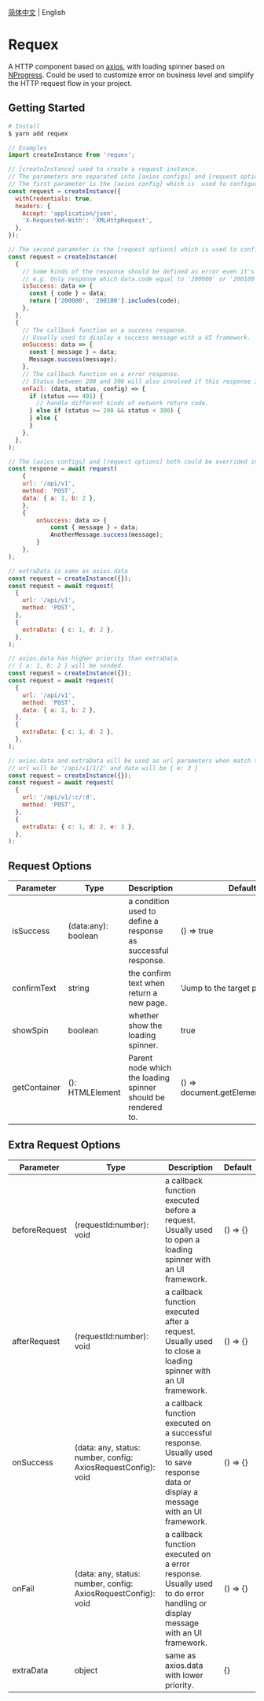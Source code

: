 [简体中文](./README_zh-CN.md) | English

# Requex

A HTTP component based on [axios](https://github.com/axios/axios), with loading spinner based on [NProgress](https://github.com/rstacruz/nprogress). Could be used to customize error on business level and simplify the HTTP request flow in your project.

## Getting Started
```bash
# Install
$ yarn add requex
```
```javascript
// Examples
import createInstance from 'requex';

// [createInstance] used to create a request instance.
// The parameters are separated into [axios configs] and [request options]
// The first parameter is the [axios config] which is  used to configure the global axios features same as axios.create()
const request = createInstance({
  withCredentials: true,
  headers: {
    Accept: 'application/json',
    'X-Requested-With': 'XMLHttpRequest',
  },
});

// The second parameter is the [request options] which is used to configure the global request features.
const request = createInstance(
  {
    // Some kinds of the response should be defined as error even it's network response code is between 200 and 300. [isSuccess] is the certain parameter to defined the response pattern.
    // e.g. Only response which data.code equal to '200000' or '200100' could be treated as successful.
    isSuccess: data => {
      const { code } = data;
      return ['200000', '200100'].includes(code);
    },
  },
  {
    // The callback function on a success response.
    // Usually used to display a success message with a UI framework.
    onSuccess: data => {
      const { message } = data;
      Message.success(message);
    },
    // The callback function on a error response.
    // Status between 200 and 300 will also involved if this response is defined as error by [isSuccess].
    onFail: (data, status, config) => {
      if (status === 401) {
        // handle different kinds of network return code.
      } else if (status >= 200 && status < 300) {
      } else {
      }
    },
  },
);

// The [axios configs] and [request options] both could be overrided in request instance
const response = await request(
    {
    url: '/api/v1',
    method: 'POST',
    data: { a: 1, b: 2 },
    }, 
    {
        onSuccess: data => {
            const { message } = data;
            AnotherMessage.success(message);
        }
    },
);

// extraData is same as axios.data
const request = createInstance({});
const request = await request(
  {
    url: '/api/v1',
    method: 'POST',
  },
  {
    extraData: { c: 1, d: 2 },
  },
);

// axios.data has higher priority than extraData.
// { a: 1, b: 2 } will be sended.
const request = createInstance({});
const request = await request(
  {
    url: '/api/v1',
    method: 'POST',
    data: { a: 1, b: 2 },
  },
  {
    extraData: { c: 1, d: 2 },
  },
);

// axios.data and extraData will be used as url parameters when match the pattern ':param'.
// url will be '/api/v1/1/2' and data will be { e: 3 }
const request = createInstance({});
const request = await request(
  {
    url: '/api/v1/:c/:d',
    method: 'POST',
  },
  {
    extraData: { c: 1, d: 2, e: 3 },
  },
);
```

## Request Options 
| Parameter | Type | Description | Default |
| ---   | --- | ---  | ---   |
| isSuccess | (data:any): boolean | a condition used to define a response as successful response. | () => true
| confirmText | string | the confirm text when return a new page. | 'Jump to the target page?' 
| showSpin | boolean | whether show the loading spinner. | true
| getContainer | (): HTMLElement | Parent node which the loading spinner should be rendered to. | () => document.getElementById('root')

## Extra Request Options 
| Parameter | Type | Description | Default |
| ---   | --- | ---  | ---   |
| beforeRequest | (requestId:number): void | a callback function executed before a request. Usually used to open a loading spinner with an UI framework. | () => {}
| afterRequest | (requestId:number): void | a callback function executed after a request. Usually used to close a loading spinner with an UI framework. | () => {}
| onSuccess | (data: any, status: number, config: AxiosRequestConfig): void | a callback function executed on a successful response. Usually used to save response data or display a message with an UI framework. | () => {}
| onFail | (data: any, status: number, config: AxiosRequestConfig): void | a callback function executed on a error response. Usually used to do error handling or display message with an UI framework. | () => {}
| extraData | object | same as axios.data with lower priority. | {}
